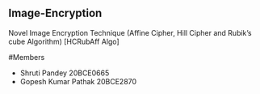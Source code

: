 ## Image-Encryption
Novel Image Encryption Technique (Affine Cipher, Hill Cipher and Rubik’s cube Algorithm) [HCRubAff Algo]


#Members
- Shruti Pandey 20BCE0665
- Gopesh Kumar Pathak 20BCE2870

